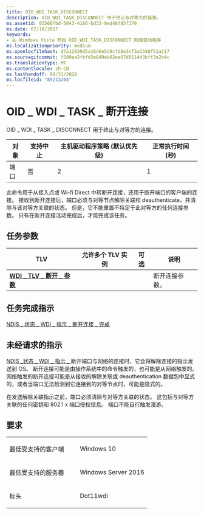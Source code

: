 ```yaml
---
title: OID_WDI_TASK_DISCONNECT
description: OID_WDI_TASK_DISCONNECT 用于终止与对等方的连接。
ms.assetid: 03566fbd-5043-4166-bd33-0ed48f85f370
ms.date: 07/18/2017
keywords:
- 从 Windows Vista 开始 OID_WDI_TASK_DISCONNECT 网络驱动程序
ms.localizationpriority: medium
ms.openlocfilehash: d7a12839d5a16d6e5d8cfd0e3cf3a1348f51a117
ms.sourcegitcommit: f500ea2fbfd3e849eb82ee67d011443bff3e2b4c
ms.translationtype: MT
ms.contentlocale: zh-CN
ms.lasthandoff: 08/31/2020
ms.locfileid: "89213205"
---
```

# <a name="oid_wdi_task_disconnect"></a>OID \_ WDI \_ TASK \_ 断开连接


OID \_ WDI \_ TASK \_ DISCONNECT 用于终止与对等方的连接。

| 对象 | 支持中止 | 主机驱动程序策略 (默认优先级)  | 正常执行时间 (秒)  |
|--------|---------------|---------------------------------------|---------------------------------|
| 端口   | 否            | 2                                     | 1                               |

 

此命令用于从接入点或 Wi-fi Direct 中转断开连接，还用于断开端口的客户端的连接。 接收到断开连接后，端口必须与对等节点解除关联和 deauthenticate，并清除与该对等方关联的状态。 但是，它不能重置不特定于此对等方的任何连接参数。 只有在断开连接活动完成后，才能完成该任务。

## <a name="task-parameters"></a>任务参数


| TLV                                                                            | 允许多个 TLV 实例 | 可选 | 说明                |
|--------------------------------------------------------------------------------|--------------------------------|----------|----------------------------|
| [**WDI \_ TLV \_ 断开 \_ 参数**](./wdi-tlv-disconnect-parameters.md) |                                |          | 断开连接参数。 |

 

## <a name="task-completion-indication"></a>任务完成指示


[NDIS \_ 状态 \_ WDI \_ 指示 \_ 断开连接 \_ 完成](ndis-status-wdi-indication-disconnect-complete.md)
## <a name="unsolicited-indication"></a>未经请求的指示


[NDIS \_状态 \_ WDI \_ 指示 \_ ](ndis-status-wdi-indication-disassociation.md) 断开端口与网络的连接时，它会将解除连接的指示发送到 OS。 断开连接可能是由操作系统中的命令触发的，也可能是从网络触发的。 网络触发的断开连接可能是从接收的解除关联或 deauthentication 数据包中显式的，或者当端口无法检测到它连接到的对等节点时，可能是隐式的。

在发送解除关联指示之前，端口必须清除与对等方关联的状态。 这包括与对等方关联的任何密钥和 802.1 x 端口授权信息。 端口不能自行触发漫游。

<a name="requirements"></a>要求
------------

<table>
<colgroup>
<col width="50%" />
<col width="50%" />
</colgroup>
<tbody>
<tr class="odd">
<td><p>最低受支持的客户端</p></td>
<td><p>Windows 10</p></td>
</tr>
<tr class="even">
<td><p>最低受支持的服务器</p></td>
<td><p>Windows Server 2016</p></td>
</tr>
<tr class="odd">
<td><p>标头</p></td>
<td>Dot11wdi</td>
</tr>
</tbody>
</table>

 

